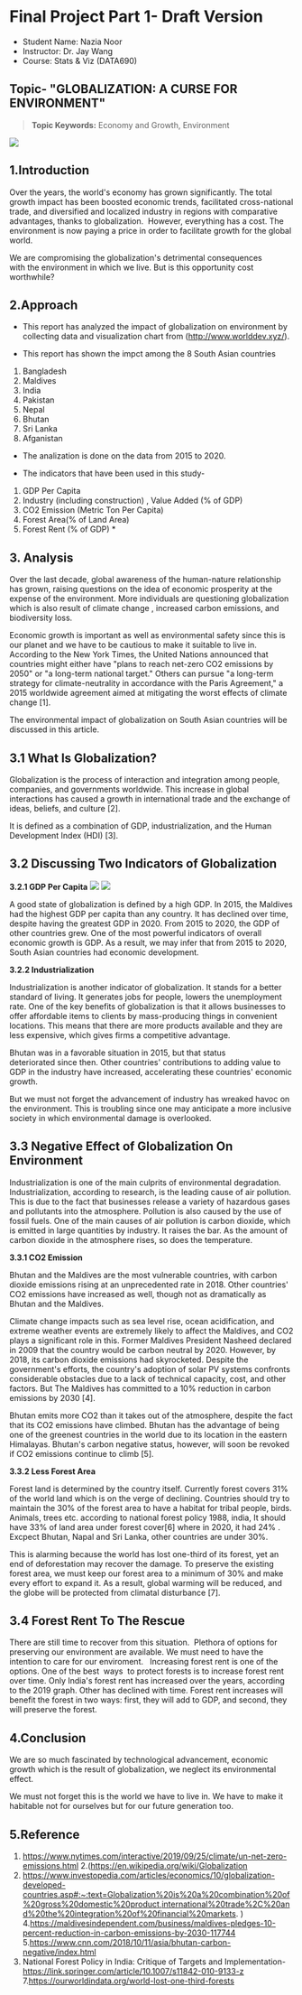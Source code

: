 # **Final Project Part 1- Draft Version**
- Student Name: Nazia Noor
- Instructor: Dr. Jay Wang
- Course: Stats & Viz (DATA690)




## **Topic-  "GLOBALIZATION: A CURSE FOR ENVIRONMENT"**


> **Topic Keywords:** Economy and Growth, Environment



![](Picture1.jpg)



## **1.Introduction**


Over the years, the world's economy has grown significantly. The total growth impact has been boosted economic trends, facilitated cross-national trade, and diversified and localized industry in regions with comparative advantages, thanks to globalization.  However, everything has a cost. The environment is now paying a price in order to facilitate growth for the global world.

We are compromising the globalization's detrimental consequences with the environment in which we live. But is this opportunity cost worthwhile?

## **2.Approach**



- This report has analyzed the impact of globalization on environment by collecting data and visualization chart from (http://www.worlddev.xyz/).

- This report has shown the impct among the 8 South Asian countries


1.   Bangladesh
2.   Maldives
3.   India
4.   Pakistan
5.   Nepal
6.  Bhutan
7. Sri Lanka
8.  Afganistan 



- The analization is done on the data from 2015 to 2020.

- The indicators that have been used in this study-


1.   GDP Per Capita
2.   Industry (including construction) , Value Added (% of GDP)
3. CO2 Emission (Metric Ton Per Capita)
4. Forest Area(% of Land Area)
5. Forest Rent (% of GDP) *



## **3. Analysis**



Over the last decade, global awareness of the human-nature relationship has grown, raising questions on the idea of economic prosperity at the expense of the environment. More individuals are questioning globalization which is also result of climate change , increased carbon emissions, and biodiversity loss.

Economic growth is important as well as environmental safety since this is our planet and we have to be cautious to make it suitable to live in.
According to the New York Times, the United Nations announced that countries might either have "plans to reach net-zero CO2 emissions by 2050" or "a long-term national target." Others can pursue "a long-term strategy for climate-neutrality in accordance with the Paris Agreement," a 2015 worldwide agreement aimed at mitigating the worst effects of climate change [1].

The environmental impact of globalization on South Asian countries will be discussed in this article.

## **3.1 What Is Globalization?** 


Globalization is the process of interaction and integration among people, companies, and governments worldwide. This increase in global interactions has caused a growth in international trade and the exchange of ideas, beliefs, and culture [2].  

It is defined as a combination of GDP, industrialization, and the Human Development Index (HDI) [3]. 

## **3.2 Discussing Two Indicators of Globalization**



**3.2.1 GDP Per Capita**
![](GDP1.jpg)
![](GDP2.jpg)

A good state of globalization is defined by a high GDP. In 2015, the Maldives had the highest GDP per capita than any country. It has declined over time, despite having the greatest GDP in 2020. From 2015 to 2020, the GDP of other countries grew. One of the most powerful indicators of overall economic growth is GDP. As a result, we may infer that from 2015 to 2020, South Asian countries had economic development.



**3.2.2 Industrialization**

Industrialization is another indicator of globalization. It stands for a better standard of living. It generates jobs for people, lowers the unemployment rate. One of the key benefits of globalization is that it allows businesses to offer affordable items to clients by mass-producing things in convenient locations. This means that there are more products available and they are less expensive, which gives firms a competitive advantage.

Bhutan was in a favorable situation in 2015, but that status deteriorated since then. Other countries' contributions to adding value to GDP in the industry have increased, accelerating these countries' economic growth.


But we must not forget the advancement of industry has wreaked havoc on the environment. This is troubling since one may anticipate a more inclusive society in which environmental damage is overlooked.


## **3.3 Negative Effect of Globalization On Environment**

Industrialization is one of the main culprits of environmental degradation.
Industrialization, according to research, is the leading cause of air pollution. This is due to the fact that businesses release a variety of hazardous gases and pollutants into the atmosphere. Pollution is also caused by the use of fossil fuels. One of the main causes of air pollution is carbon dioxide, which is emitted in large quantities by industry. It raises the bar. As the amount of carbon dioxide in the atmosphere rises, so does the temperature.

**3.3.1 CO2 Emission**

Bhutan and the Maldives are the most vulnerable countries, with carbon dioxide emissions rising at an unprecedented rate in 2018. Other countries' CO2 emissions have increased as well, though not as dramatically as Bhutan and the Maldives.

Climate change impacts such as sea level rise, ocean acidification, and extreme weather events are extremely likely to affect the Maldives, and CO2 plays a significant role in this. Former Maldives President Nasheed declared in 2009 that the country would be carbon neutral by 2020. However, by 2018, its carbon dioxide emissions had skyrocketed. Despite the government's efforts, the country's adoption of solar PV systems confronts considerable obstacles due to a lack of technical capacity, cost, and other factors. But The Maldives has committed to a 10% reduction in carbon emissions by 2030 [4].

Bhutan emits more CO2 than it takes out of the atmosphere, despite the fact that its CO2 emissions have climbed. Bhutan has the advantage of being one of the greenest countries in the world due to its location in the eastern Himalayas. Bhutan's carbon negative status, however, will soon be revoked if CO2 emissions continue to climb [5].

**3.3.2 Less Forest Area**

Forest land is determined by the country itself. Currently forest covers 31% of the world land which is on the verge of declining. Countries should try to maintain the 30% of the forest area to have a habitat for tribal people, birds. Animals, trees etc. according to national forest policy 1988, india, It should have 33% of land area under forest cover[6] where in 2020, it had 24% . Excpect Bhutan, Napal and Sri Lanka, other countries are under 30%.

This is alarming because the world has lost one-third of its forest, yet an end of deforestation may recover the damage. To preserve the existing forest area, we must keep our forest area to a minimum of 30% and make every effort to expand it. As a result, global warming will be reduced, and the globe will be protected from climatal disturbance [7].

## **3.4 Forest Rent To The Rescue**

There are still time to recover from this situation.  Plethora of options for preserving our environment are available. We must need to have the intention to care for our enviroment.
 
Increasing forest rent is one of the options. One of the best  ways  to protect forests is to increase forest rent over time. Only India's forest rent has increased over the years, according to the 2019 graph. Other has declined with time. Forest rent increases will benefit the forest in two ways: first, they will add to GDP, and second, they will preserve the forest.

## **4.Conclusion**

We are so much fascinated by technological advancement, economic growth which is the result of globalization, we neglect its environmental effect. 

We must not forget this is the world we have to live in. We have to make it habitable not for ourselves but for our future generation too.


## **5.Reference**


1.   https://www.nytimes.com/interactive/2019/09/25/climate/un-net-zero-emissions.html
2.(https://en.wikipedia.org/wiki/Globalization
3. https://www.investopedia.com/articles/economics/10/globalization-developed-countries.asp#:~:text=Globalization%20is%20a%20combination%20of%20gross%20domestic%20product,international%20trade%2C%20and%20the%20integration%20of%20financial%20markets.
)
4.https://maldivesindependent.com/business/maldives-pledges-10-percent-reduction-in-carbon-emissions-by-2030-117744
5.https://www.cnn.com/2018/10/11/asia/bhutan-carbon-negative/index.html
6. National Forest Policy in India: Critique of Targets and Implementation-https://link.springer.com/article/10.1007/s11842-010-9133-z
7.https://ourworldindata.org/world-lost-one-third-forests
